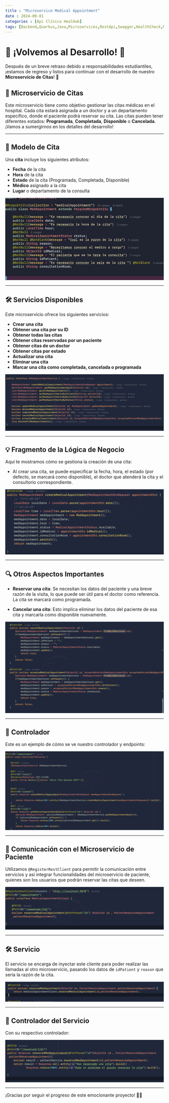 ```yaml
---
title : "Microservice Medical Appointment"
date : 2024-09-01
categories : [Api Clínica HealHub]
tags: [Backend,Quarkus,Java,Microservices,RestApi,Swagger,HealthCheck,Metrics]
---
```


# 🚀 ¡Volvemos al Desarrollo! 🚀

Después de un breve retraso debido a responsabilidades estudiantiles, ¡estamos de regreso y listos para continuar con el desarrollo de nuestro **Microservicio de Citas**! 🎉

## 🏥 **Microservicio de Citas**

Este microservicio tiene como objetivo gestionar las citas médicas en el hospital. Cada cita estará asignada a un doctor y a un departamento específico, donde el paciente podrá reservar su cita. Las citas pueden tener diferentes estados: **Programada**, **Completada**, **Disponible** o **Cancelada**. ¡Vamos a sumergirnos en los detalles del desarrollo!

---

## 📅 **Modelo de Cita**

Una **cita** incluye los siguientes atributos:

- **Fecha** de la cita
- **Hora** de la cita
- **Estado** de la cita (Programada, Completada, Disponible)
- **Médico** asignado a la cita
- **Lugar** o departamento de la consulta

![Modelo de Cita](/assets/image/postcitas/model.png)

---

## 🛠️ **Servicios Disponibles**

Este microservicio ofrece los siguientes servicios:

- **Crear una cita**
- **Obtener una cita por su ID**
- **Obtener todas las citas**
- **Obtener citas reservadas por un paciente**
- **Obtener citas de un doctor**
- **Obtener citas por estado**
- **Actualizar una cita**
- **Eliminar una cita**
- **Marcar una cita como completada, cancelada o programada**

![Servicios](/assets/image/postcitas/metodosServicioCitas.png)

---

## 💡 **Fragmento de la Lógica de Negocio**

Aquí te mostramos cómo se gestiona la creación de una cita:

- Al crear una cita, se puede especificar la fecha, hora, el estado (por defecto, se marcará como disponible), el doctor que atenderá la cita y el consultorio correspondiente.

![Lógica de Negocio](/assets/image/postcitas/ImplService.png)

---

## 🔍 **Otros Aspectos Importantes**

- **Reservar una cita**: Se necesitan los datos del paciente y una breve razón de la visita, lo que puede ser útil para el doctor como referencia. La cita se marcará como programada.

- **Cancelar una cita**: Esto implica eliminar los datos del paciente de esa cita y marcarla como disponible nuevamente.
  
![Reservar Cita](/assets/image/postcitas/ImplService2.png)

---

## 📝 **Controlador**

Este es un ejemplo de cómo se ve nuestro controlador y endpoints:

![Controlador](/assets/image/postcitas/comtroladorCitas.png)

---

## 🤝 **Comunicación con el Microservicio de Paciente**

Utilizamos `@RegisterRestClient` para permitir la comunicación entre servicios y así integrar funcionalidades del microservicio de paciente, quienes son los usuarios que podrán reservar las citas que deseen.

![Comunicación](/assets/image/postcitas/RegiserClient.png)

---

## 🛠️ **Servicio**

El servicio se encarga de inyectar este cliente para poder realizar las llamadas al otro microservicio, pasando los datos de `idPatient` y `reason` que sería la razón de la cita.

![Servicio](/assets/image/postcitas/InyeccionServicio.png)

---

## 📝 **Controlador del Servicio**

Con su respectivo controlador:

![Controlador del Servicio](/assets/image/postcitas/ControladorPaciente.png)

---

¡Gracias por seguir el progreso de este emocionante proyecto! 💪🚀
